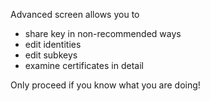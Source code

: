 [//]: # (NOTE: Please put every sentence in its own line, Transifex puts every line in its own translation field!)

Advanced screen allows you to
* share key in non-recommended ways
* edit identities
* edit subkeys
* examine certificates in detail

Only proceed if you know what you are doing!